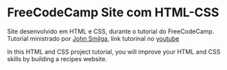 # FreeCodeCamp Site com HTML-CSS

Site desenvolvido em HTML e CSS, durante o tutorial do FreeCodeCamp. Tutorial ministrado por [John Smilga](https://github.com/john-smilga), link tutorinal no [youtube](https://youtu.be/-8LTPIJBGwQ?feature=shared)

In this HTML and CSS project tutorial, you will improve your HTML and CSS skills by building a recipes website.
